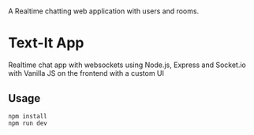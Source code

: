# 
A Realtime chatting web application with users and rooms.
# Text-It App
Realtime chat app with websockets using Node.js, Express and Socket.io with Vanilla JS on the frontend with a custom UI

## Usage
```
npm install
npm run dev
```

